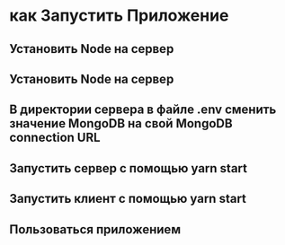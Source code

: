 # как Запустить Приложение

## Установить Node на сервер

## Установить Node на сервер

## В директории сервера в файле .env сменить значение MongoDB на свой MongoDB connection URL

## Запустить сервер с помощью yarn start

## Запустить клиент с помощью yarn start

## Пользоваться приложением
